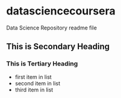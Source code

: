 # datasciencecoursera
Data Science Repository
readme file
## This is Secondary Heading
### This is Tertiary Heading
* first item in list
* second item in list
* third item in list
